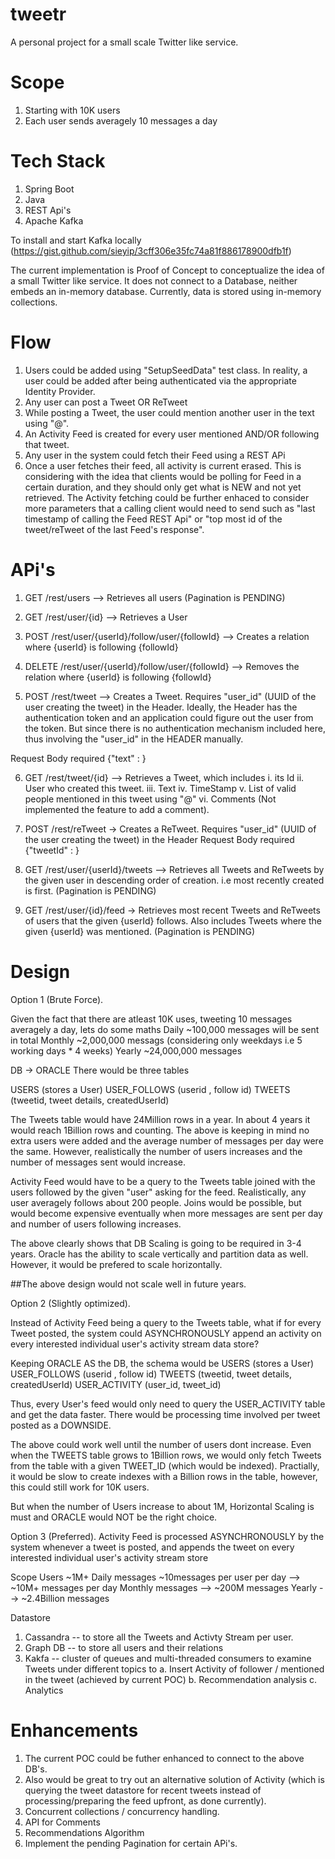 # tweetr
A personal project for a small scale Twitter like service.

# Scope
1. Starting with 10K users
2. Each user sends averagely 10 messages a day

# Tech Stack
1. Spring Boot
2. Java
3. REST Api's
4. Apache Kafka

To install and start Kafka locally (https://gist.github.com/sieyip/3cff306e35fc74a81f886178900dfb1f)

The current implementation is Proof of Concept to conceptualize the idea of a small Twitter like service. 
It does not connect to a Database, neither embeds an in-memory database. Currently, data is stored using in-memory collections. 

# Flow
1. Users could be added using "SetupSeedData" test class. In reality, a user could be added after being authenticated via the appropriate Identity Provider. 
2. Any user can post a Tweet OR ReTweet
3. While posting a Tweet, the user could mention another user in the text using "@<username>". 
4. An Activity Feed is created for every user mentioned AND/OR following that tweet. 
5. Any user in the system could fetch their Feed using a REST APi
6. Once a user fetches their feed, all activity is current erased. This is considering with the idea that clients would be polling for Feed in a certain duration, and they should only get what is NEW and not yet retrieved. 
The Activity fetching could be further enhaced to consider more parameters that a calling client would need to send such as "last timestamp of calling the Feed REST Api" or "top most id of the tweet/reTweet of the last Feed's response". 


# APi's
1. GET /rest/users  --> Retrieves all users (Pagination is PENDING)

2. GET /rest/user/{id} --> Retrieves a User

3. POST /rest/user/{userId}/follow/user/{followId} --> Creates a relation where {userId} is following {followId}

4. DELETE /rest/user/{userId}/follow/user/{followId} --> Removes the relation where {userId} is following {followId}

5. POST /rest/tweet --> Creates a Tweet. Requires "user_id" (UUID of the user creating the tweet) in the Header. Ideally, the Header has the authentication token and an application could figure out the user from the token. But since there is no authentication mechanism included here, thus involving the "user_id" in the HEADER manually. 

Request Body required {"text" : }

6. GET /rest/tweet/{id} --> Retrieves a Tweet, which includes 
    i. its Id
   ii. User who created this tweet.
  iii. Text
   iv. TimeStamp
    v. List of valid people mentioned in this tweet using "@<username>"
   vi. Comments (Not implemented the feature to add a comment).

7. POST /rest/reTweet -> Creates a ReTweet. Requires "user_id" (UUID of the user creating the tweet) in the Header
  Request Body required {"tweetId" : }
  
8. GET /rest/user/{userId}/tweets  --> Retrieves all Tweets and ReTweets by the given user in descending order of creation. i.e most recently created is first. (Pagination is PENDING)

9. GET /rest/user/{id}/feed -> Retrieves most recent Tweets and ReTweets of users that the given {userId} follows. Also includes Tweets where the given {userId} was mentioned. (Pagination is PENDING)


# Design
Option 1 (Brute Force).

Given the fact that there are atleast 10K uses, tweeting 10 messages averagely a day, lets do some maths
Daily  ~100,000 messages will be sent in total
Monthly ~2,000,000 messags (considering only weekdays i.e 5 working days * 4 weeks)
Yearly ~24,000,000 messages

DB -> ORACLE
There would be three tables

USERS (stores a User)
USER_FOLLOWS (userid , follow id)
TWEETS (tweetid, tweet details, createdUserId)

The Tweets table would have 24Million rows in a year. In about 4 years it would reach 1Billion rows and counting. 
The above is keeping in mind no extra users were added and the average number of messages per day were the same. However, realistically the number of users increases and the number of messages sent would increase. 

Activity Feed would have to be a query to the Tweets table joined with the users followed by the given "user" asking for the feed. Realistically, any user averagely follows about 200 people. Joins would be possible, but would become expensive eventually when more messages are sent per day and number of users following increases. 

The above clearly shows that DB Scaling is going to be required in 3-4 years. Oracle has the ability to scale vertically and partition data as well. However, it would be prefered to scale horizontally.

##The above design would not scale well in future years. 


Option 2 (Slightly optimized). 

Instead of Activity Feed being a query to the Tweets table, what if for every Tweet posted, the system could ASYNCHRONOUSLY append an activity on every interested individual user's activity stream data store? 

Keeping ORACLE AS the DB, the schema would be
USERS (stores a User)
USER_FOLLOWS (userid , follow id)
TWEETS (tweetid, tweet details, createdUserId)
USER_ACTIVITY (user_id, tweet_id)

Thus, every User's feed would only need to query the USER_ACTIVITY table and get the data faster. There would be processing time involved per tweet posted as a DOWNSIDE.

The above could work well until the number of users dont increase. Even when the TWEETS table grows to 1Billion rows, we would only fetch Tweets from the table with a given TWEET_ID (which would be indexed). Practially, it would be slow to create indexes with a Billion rows in the table, however, this could still work for 10K users. 

But when the number of Users increase to about 1M, Horizontal Scaling is must and ORACLE would NOT be the right choice.


Option 3 (Preferred).
Activity Feed is processed ASYNCHRONOUSLY by the system whenever a tweet is posted, and appends the tweet on every interested individual user's activity stream store

Scope
Users ~1M+
Daily messages ~10messages per user per day --> ~10M+ messages per day
Monthly messages --> ~200M messages
Yearly --> ~2.4Billion messages

Datastore 
1. Cassandra -- to store all the Tweets and Activty Stream per user.
2. Graph DB -- to store all users and their relations
3. Kakfa -- cluster of queues and multi-threaded consumers to examine Tweets under different topics to
    a. Insert Activity of follower / mentioned in the tweet (achieved by current POC)
    b. Recommendation analysis
    c. Analytics 
    

# Enhancements
1. The current POC could be futher enhanced to connect to the above DB's.
2. Also would be great to try out an alternative solution of Activity (which is querying the tweet datastore for recent tweets instead of processing/preparing the feed upfront, as done currently). 
3. Concurrent collections / concurrency handling. 
4. API for Comments
5. Recommendations Algorithm
6. Implement the pending Pagination for certain APi's. 
